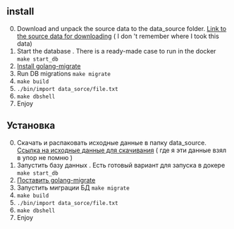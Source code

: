 
## install
0. Download and unpack the source data to the data_source folder. [Link to the source data for downloading](https://disk.yandex.ru/d/Uh54JX7qJV0TEg)
( I don 't remember where I took this data)
1. Start the database . There is a ready-made case to run in the docker ```make start_db```
2. [Install golang-migrate](https://github.com/golang-migrate/migrate/tree/master/cmd/migrate)
3. Run DB migrations ```make migrate```
4. ```make build```
5. ```./bin/import data_sorce/file.txt```
6. ```make dbshell```
7. Enjoy

## Установка
0. Скачать и распаковать исходные данные в папку data_source.
[Ссылка на исходные данные для скачивания](https://disk.yandex.ru/d/Uh54JX7qJV0TEg) 
( где я эти данные взял в упор не помню )
1. Запустить базу данных . Есть готовый вариант для запуска в докере ```make start_db```
2. [Поставить golang-migrate](https://github.com/golang-migrate/migrate/tree/master/cmd/migrate)
3. Запустить миграции БД ```make migrate```
4. ```make build```
5. ```./bin/import data_sorce/file.txt```
6. ```make dbshell```
7. Enjoy


